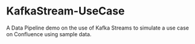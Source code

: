 # KafkaStream-UseCase
A Data Pipeline demo on the use of Kafka Streams to simulate a use case on Confluence using sample data. 
